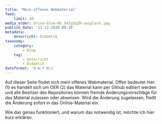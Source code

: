 ```yaml
---
title: 'Mein offenes Webmaterial'
feed:
    limit: 10
media_order: brina-blum-Bb_X4JgSqIM-unsplash.jpg
publish_date: '13-12-2020 09:38'
metadata:
    Unterricht: Didaktik
taxonomy:
    category:
        - blog
    tag:
        - Unterricht
        - Didaktik
dateformat: 'd-m-Y H:i'
---
```


Auf dieser Seite findet sich mein offenes Webmaterial. Offen bedeutet hier: (1) es handelt sich um OER (2) das Material kann per Github editiert werden und alle Besitzer des Repositories können fremde Änderungsvorschläge für das Material zulassen oder abweisen. Wird die Änderung zugelassen, fließt die Änderung sofort in das Online-Material ein. 

Wie das genau funktioniert, und warum das notwendig ist, möchte ich hier kurz erklären.